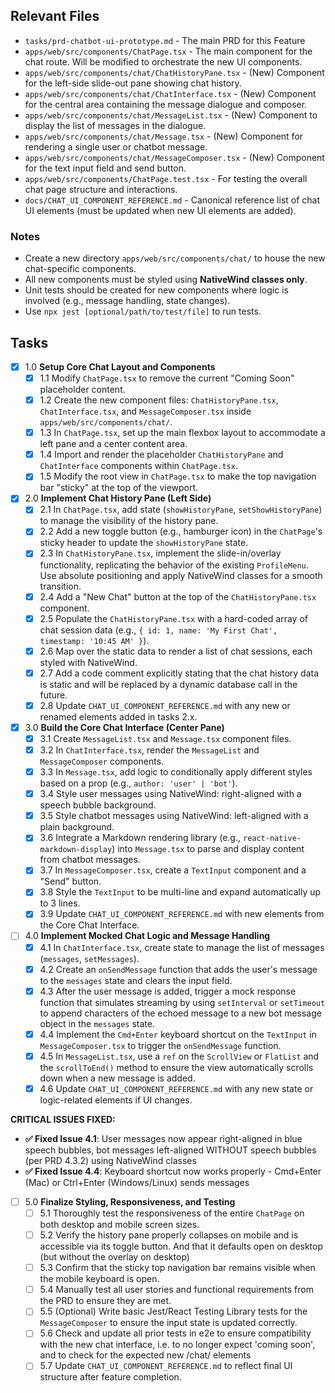 ## Relevant Files

- `tasks/prd-chatbot-ui-prototype.md` -  The main PRD for this Feature
- `apps/web/src/components/ChatPage.tsx` - The main component for the chat route. Will be modified to orchestrate the new UI components.
- `apps/web/src/components/chat/ChatHistoryPane.tsx` - (New) Component for the left-side slide-out pane showing chat history.
- `apps/web/src/components/chat/ChatInterface.tsx` - (New) Component for the central area containing the message dialogue and composer.
- `apps/web/src/components/chat/MessageList.tsx` - (New) Component to display the list of messages in the dialogue.
- `apps/web/src/components/chat/Message.tsx` - (New) Component for rendering a single user or chatbot message.
- `apps/web/src/components/chat/MessageComposer.tsx` - (New) Component for the text input field and send button.
- `apps/web/src/components/ChatPage.test.tsx` - For testing the overall chat page structure and interactions.
- `docs/CHAT_UI_COMPONENT_REFERENCE.md` - Canonical reference list of chat UI elements (must be updated when new UI elements are added).

### Notes

- Create a new directory `apps/web/src/components/chat/` to house the new chat-specific components.
- All new components must be styled using **NativeWind classes only**.
- Unit tests should be created for new components where logic is involved (e.g., message handling, state changes).
- Use `npx jest [optional/path/to/test/file]` to run tests.

## Tasks

- [x] 1.0 **Setup Core Chat Layout and Components**
  - [x] 1.1 Modify `ChatPage.tsx` to remove the current "Coming Soon" placeholder content.
  - [x] 1.2 Create the new component files: `ChatHistoryPane.tsx`, `ChatInterface.tsx`, and `MessageComposer.tsx` inside `apps/web/src/components/chat/`.
  - [x] 1.3 In `ChatPage.tsx`, set up the main flexbox layout to accommodate a left pane and a center content area.
  - [x] 1.4 Import and render the placeholder `ChatHistoryPane` and `ChatInterface` components within `ChatPage.tsx`.
  - [x] 1.5 Modify the root view in `ChatPage.tsx` to make the top navigation bar "sticky" at the top of the viewport.

- [x] 2.0 **Implement Chat History Pane (Left Side)**
  - [x] 2.1 In `ChatPage.tsx`, add state (`showHistoryPane`, `setShowHistoryPane`) to manage the visibility of the history pane.
  - [x] 2.2 Add a new toggle button (e.g., hamburger icon) in the `ChatPage`'s sticky header to update the `showHistoryPane` state.
  - [x] 2.3 In `ChatHistoryPane.tsx`, implement the slide-in/overlay functionality, replicating the behavior of the existing `ProfileMenu`. Use absolute positioning and apply NativeWind classes for a smooth transition.
  - [x] 2.4 Add a "New Chat" button at the top of the `ChatHistoryPane.tsx` component.
  - [x] 2.5 Populate the `ChatHistoryPane.tsx` with a hard-coded array of chat session data (e.g., `{ id: 1, name: 'My First Chat', timestamp: '10:45 AM' }`).
  - [x] 2.6 Map over the static data to render a list of chat sessions, each styled with NativeWind.
  - [x] 2.7 Add a code comment explicitly stating that the chat history data is static and will be replaced by a dynamic database call in the future.
  - [x] 2.8 Update `CHAT_UI_COMPONENT_REFERENCE.md` with any new or renamed elements added in tasks 2.x.

- [x] 3.0 **Build the Core Chat Interface (Center Pane)**
  - [x] 3.1 Create `MessageList.tsx` and `Message.tsx` component files.
  - [x] 3.2 In `ChatInterface.tsx`, render the `MessageList` and `MessageComposer` components.
  - [x] 3.3 In `Message.tsx`, add logic to conditionally apply different styles based on a prop (e.g., `author: 'user' | 'bot'`).
  - [x] 3.4 Style user messages using NativeWind: right-aligned with a speech bubble background.
  - [x] 3.5 Style chatbot messages using NativeWind: left-aligned with a plain background.
  - [x] 3.6 Integrate a Markdown rendering library (e.g., `react-native-markdown-display`) into `Message.tsx` to parse and display content from chatbot messages.
  - [x] 3.7 In `MessageComposer.tsx`, create a `TextInput` component and a "Send" button.
  - [x] 3.8 Style the `TextInput` to be multi-line and expand automatically up to 3 lines.
  - [x] 3.9 Update `CHAT_UI_COMPONENT_REFERENCE.md` with new elements from the Core Chat Interface.

- [ ] 4.0 **Implement Mocked Chat Logic and Message Handling**
  - [x] 4.1 In `ChatInterface.tsx`, create state to manage the list of messages (`messages`, `setMessages`).
  - [x] 4.2 Create an `onSendMessage` function that adds the user's message to the `messages` state and clears the input field.
  - [x] 4.3 After the user message is added, trigger a mock response function that simulates streaming by using `setInterval` or `setTimeout` to append characters of the echoed message to a new bot message object in the `messages` state.
  - [x] 4.4 Implement the `Cmd+Enter` keyboard shortcut on the `TextInput` in `MessageComposer.tsx` to trigger the `onSendMessage` function.
  - [x] 4.5 In `MessageList.tsx`, use a `ref` on the `ScrollView` or `FlatList` and the `scrollToEnd()` method to ensure the view automatically scrolls down when a new message is added.
  - [x] 4.6 Update `CHAT_UI_COMPONENT_REFERENCE.md` with any new state or logic-related elements if UI changes.

**CRITICAL ISSUES FIXED:**
- **✅ Fixed Issue 4.1**: User messages now appear right-aligned in blue speech bubbles, bot messages left-aligned WITHOUT speech bubbles (per PRD 4.3.2) using NativeWind classes
- **✅ Fixed Issue 4.4**: Keyboard shortcut now works properly - Cmd+Enter (Mac) or Ctrl+Enter (Windows/Linux) sends messages

- [ ] 5.0 **Finalize Styling, Responsiveness, and Testing**
  - [ ] 5.1 Thoroughly test the responsiveness of the entire `ChatPage` on both desktop and mobile screen sizes.
  - [ ] 5.2 Verify the history pane properly collapses on mobile and is accessible via its toggle button. And that it defaults open on desktop (but without the overlay on desktop)
  - [ ] 5.3 Confirm that the sticky top navigation bar remains visible when the mobile keyboard is open.
  - [ ] 5.4 Manually test all user stories and functional requirements from the PRD to ensure they are met.
  - [ ] 5.5 (Optional) Write basic Jest/React Testing Library tests for the `MessageComposer` to ensure the input state is updated correctly.
  - [ ] 5.6 Check and update all prior tests in e2e to ensure compatibility with the new chat interface, i.e. to no longer expect 'coming soon', and to check for the expected new /chat/ elements
  - [ ] 5.7 Update `CHAT_UI_COMPONENT_REFERENCE.md` to reflect final UI structure after feature completion.
